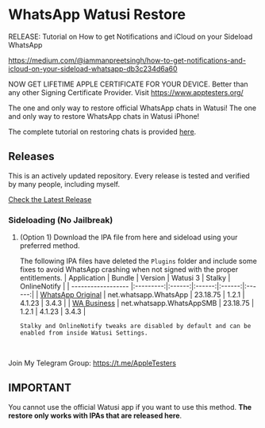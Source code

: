 [original]: https://github.com/iammanpreetsingh/WhatsApp-Watusi-Restore/releases/download/v23.18.75/WhatsApp_23.18.75_Watusi_1.2.1_Stalky_4.1.23_OnlineNotify_3.4.3_@thisismanpreets_apptesters.org.ipa
[business]: https://github.com/iammanpreetsingh/WhatsApp-Watusi-Restore/releases/download/v23.18.75/WhatsAppBusiness_23.18.75_Watusi_1.2.1_Stalky_4.1.23_OnlineNotify_3.4.3_@thisismanpreets_apptesters.org.ipa

# WhatsApp Watusi Restore

RELEASE: Tutorial on How to get Notifications and iCloud on your Sideload WhatsApp

https://medium.com/@iammanpreetsingh/how-to-get-notifications-and-icloud-on-your-sideload-whatsapp-db3c234d6a60

NOW GET LIFETIME APPLE CERTIFICATE FOR YOUR DEVICE. Better than any other Signing Certificate Provider.
Visit https://www.apptesters.org/

The one and only way to restore official WhatsApp chats in Watusi!
The one and only way to restore WhatsApp chats in Watusi iPhone!

The complete tutorial on restoring chats is provided [here](https://bit.ly/Watusi-Manpreet).


## Releases

This is an actively updated repository. Every release is tested and verified by many people, including myself.

[Check the Latest Release](https://github.com/iammanpreetsingh/WhatsApp-Watusi-Restore/releases/latest)

### Sideloading (No Jailbreak)

1. (Option 1) Download the IPA file from here and sideload using your preferred method.

    The following IPA files have deleted the `Plugins` folder and include some fixes to avoid WhatsApp crashing when not signed with the proper entitlements.
    | Application | Bundle | Version | Watusi 3 | Stalky | OnlineNotify |
    | ------------------ |:---------:|:------:|:------:|:------:|:------:|
    | [WhatsApp Original][original] | net.whatsapp.WhatsApp | 23.18.75 | 1.2.1 | 4.1.23 | 3.4.3 |
    | [WA Business][business] | net.whatsapp.WhatsAppSMB | 23.18.75 | 1.2.1 | 4.1.23 | 3.4.3 |

    `Stalky and OnlineNotify tweaks are disabled by default and can be enabled from inside Watusi Settings.`
    
&nbsp;

Join My Telegram Group: https://t.me/AppleTesters 


## IMPORTANT

You cannot use the official Watusi app if you want to use this method. **The restore only works with IPAs that are released here**. 
